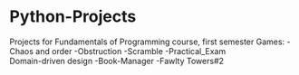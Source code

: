 # Python-Projects

Projects for Fundamentals of Programming course, first semester
Games:
  -Chaos and order
  -Obstruction
  -Scramble
  -Practical_Exam
<br/>
Domain-driven design
  -Book-Manager
  -Fawlty Towers#2
